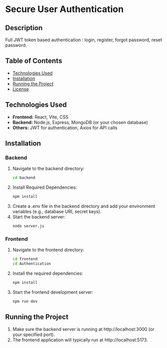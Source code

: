 # Secure User Authentication

## Description
Full JWT token based authentication : login, register, forgot password, reset password.

## Table of Contents
- [Technologies Used](#technologies-used)
- [Installation](#installation)
- [Running the Project](#running-the-project)
- [License](#license)

## Technologies Used
- **Frontend:** React, Vite, CSS
- **Backend:** Node.js, Express, MongoDB (or your chosen database)
- **Others:** JWT for authentication, Axios for API calls

## Installation

### Backend

1. Navigate to the backend directory:
   ```bash
   cd backend
2. Install Required Dependencies:
   ```bash
   npm install
3. Create a .env file in the backend directory and add your environment variables (e.g., database URI, secret keys).
4. Start the backend server:
   ```bash
   node server.js

### Frontend

1. Navigate to the frontend directory:
   ```bash
   cd frontend
   cd Authentication
2. Install the required dependencies:
   ```bash
   npm install
3. Start the frontend development server:
   ```bash
   npm run dev

## Running the Project

1. Make sure the backend server is running at http://localhost:3000 (or your specified port).
2. The frontend application will typically run at http://localhost:5173.